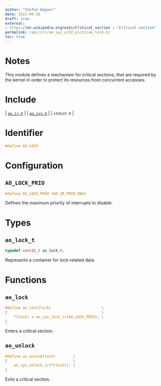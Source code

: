 ```yaml
---
author: "Stefan Wagner"
date: 2022-09-26
draft: true
external:
- https://en.wikipedia.org/wiki/Critical_section : "Critical section"
permalink: /api/src/ao_sys_xc32_pic32/ao_lock.h/
toc: true
---
```


# Notes

This module defines a mechanism for critical sections, that are required by the kernel in order to protect its resources from concurrent accesses.

# Include

| [`ao_ir.h`](ao_ir.h.md) |
| [`ao_sys.h`](ao_sys.h.md) |
| `stdint.h` |

# Identifier

```c
#define AO_LOCK
```

# Configuration

## `AO_LOCK_PRIO`

```c
#define AO_LOCK_PRIO (AO_IR_PRIO_MAX)
```

Defines the maximum priority of interrupts to disable.

# Types

## `ao_lock_t`

```c
typedef uint32_t ao_lock_t;
```

Represents a container for lock-related data.

# Functions

## `ao_lock`

```c
#define ao_lock(lock)                       \
{                                           \
    *(lock) = ao_sys_lock_ir(AO_LOCK_PRIO); \
}
```

Enters a critical section.

## `ao_unlock`

```c
#define ao_unlock(lock)        \
{                              \
    ao_sys_unlock_ir(*(lock)); \
}
```

Exits a critical section.
